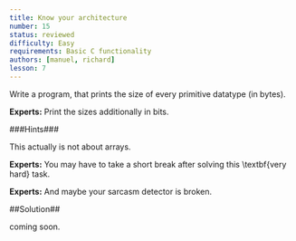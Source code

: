 ```yaml
---
title: Know your architecture
number: 15
status: reviewed
difficulty: Easy
requirements: Basic C functionality
authors: [manuel, richard]
lesson: 7
---
```


Write a program, that prints the size of every primitive datatype (in bytes).

**Experts:** Print the sizes additionally in bits.

###Hints###

This actually is not about arrays.

**Experts:** You may have to take a short break after solving this \textbf{very hard} task.

**Experts:** And maybe your sarcasm detector is broken.

##Solution##

coming soon.

<!--



-->
